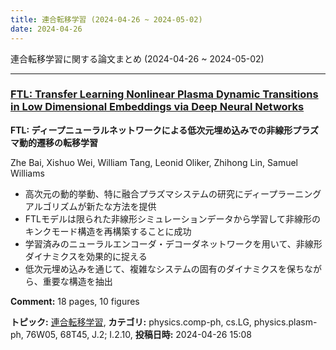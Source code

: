 ```yaml
---
title: 連合転移学習 (2024-04-26 ~ 2024-05-02)
date: 2024-04-26
---
```


連合転移学習に関する論文まとめ (2024-04-26 ~ 2024-05-02)


- - -

### [FTL: Transfer Learning Nonlinear Plasma Dynamic Transitions in Low Dimensional Embeddings via Deep Neural Networks](http://arxiv.org/abs/2404.17466)

**FTL: ディープニューラルネットワークによる低次元埋め込みでの非線形プラズマ動的遷移の転移学習**

Zhe Bai, Xishuo Wei, William Tang, Leonid Oliker, Zhihong Lin, Samuel Williams

- 高次元の動的挙動、特に融合プラズマシステムの研究にディープラーニングアルゴリズムが新たな方法を提供
- FTLモデルは限られた非線形シミュレーションデータから学習して非線形のキンクモード構造を再構築することに成功
- 学習済みのニューラルエンコーダ・デコーダネットワークを用いて、非線形ダイナミクスを効果的に捉える
- 低次元埋め込みを通じて、複雑なシステムの固有のダイナミクスを保ちながら、重要な構造を抽出

**Comment:** 18 pages, 10 figures

**トピック:** [連合転移学習](../../ftl), **カテゴリ:** physics.comp-ph, cs.LG, physics.plasm-ph, 76W05, 68T45, J.2; I.2.10, **投稿日時:** 2024-04-26 15:08

